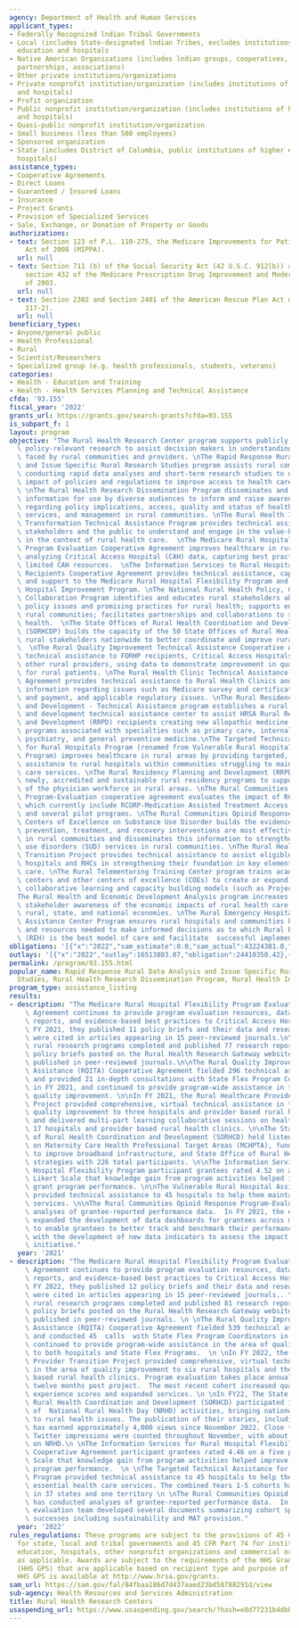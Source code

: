 ```yaml
---
agency: Department of Health and Human Services
applicant_types:
- Federally Recognized lndian Tribal Governments
- Local (includes State-designated lndian Tribes, excludes institutions of higher
  education and hospitals
- Native American Organizations (includes lndian groups, cooperatives, corporations,
  partnerships, associations)
- Other private institutions/organizations
- Private nonprofit institution/organization (includes institutions of higher education
  and hospitals)
- Profit organization
- Public nonprofit institution/organization (includes institutions of higher education
  and hospitals)
- Quasi-public nonprofit institution/organization
- Small business (less than 500 employees)
- Sponsored organization
- State (includes District of Columbia, public institutions of higher education and
  hospitals)
assistance_types:
- Cooperative Agreements
- Direct Loans
- Guaranteed / Insured Loans
- Insurance
- Project Grants
- Provision of Specialized Services
- Sale, Exchange, or Donation of Property or Goods
authorizations:
- text: Section 123 of P.L. 110-275, the Medicare Improvements for Patients and Providers
    Act of 2008 (MIPPA).
  url: null
- text: Section 711 (b) of the Social Security Act (42 U.S.C. 912(b)) as amended by
    section 432 of the Medicare Prescription Drug Improvement and Modernization Act
    of 2003.
  url: null
- text: Section 2302 and Section 2401 of the American Rescue Plan Act of 2021 (P.L.
    117-2).
  url: null
beneficiary_types:
- Anyone/general public
- Health Professional
- Rural
- Scientist/Researchers
- Specialized group (e.g. health professionals, students, veterans)
categories:
- Health - Education and Training
- Health - Health Services Planning and Technical Assistance
cfda: '93.155'
fiscal_year: '2022'
grants_url: https://grants.gov/search-grants?cfda=93.155
is_subpart_f: 1
layout: program
objective: "The Rural Health Research Center program supports publicly available,\
  \ policy-relevant research to assist decision makers in understanding the challenges\
  \ faced by rural communities and providers. \nThe Rapid Response Rural Data Analysis\
  \ and Issue Specific Rural Research Studies program assists rural communities in\
  \ conducting rapid data analyses and short-term research studies to understand the\
  \ impact of policies and regulations to improve access to health care in rural communities.\
  \ \nThe Rural Health Research Dissemination Program disseminates and markets policy-oriented\
  \ information for use by diverse audiences to inform and raise awareness of issues\
  \ regarding policy implications, access, quality and status of health care delivery,\
  \ services, and management in rural communities. \nThe Rural Health Innovation and\
  \ Transformation Technical Assistance Program provides technical assistance to rural\
  \ stakeholders and the public to understand and engage in the value-based care landscape\
  \ in the context of rural health care.  \nThe Medicare Rural Hospital Flexibility\
  \ Program Evaluation Cooperative Agreement improves healthcare in rural areas by\
  \ analyzing Critical Access Hospital (CAH) data, capturing best practices, and targeting\
  \ limited CAH resources.  \nThe Information Services to Rural Hospital Flexibility\
  \ Recipients Cooperative Agreement provides technical assistance, capacity building\
  \ and support to the Medicare Rural Hospital Flexibility Program and the Small Rural\
  \ Hospital Improvement Program. \nThe National Rural Health Policy, Community, and\
  \ Collaboration Program identifies and educates rural stakeholders about national\
  \ policy issues and promising practices for rural health; supports engagement of\
  \ rural communities; facilitates partnerships and collaborations to support rural\
  \ health.  \nThe State Offices of Rural Health Coordination and Development Program\
  \ (SORHCDP) builds the capacity of the 50 State Offices of Rural Health (SORH) and\
  \ rural stakeholders nationwide to better coordinate and improve rural health services.\
  \  \nThe Rural Quality Improvement Technical Assistance Cooperative Agreement provides\
  \ technical assistance to FORHP recipients, Critical Access Hospitals (CAHs), and\
  \ other rural providers, using data to demonstrate improvement in quality of care\
  \ for rural patients. \nThe Rural Health Clinic Technical Assistance Cooperative\
  \ Agreement provides technical assistance to Rural Health Clinics and disseminates\
  \ information regarding issues such as Medicare survey and certification, billing\
  \ and payment, and applicable regulatory issues. \nThe Rural Residency Planning\
  \ and Development - Technical Assistance program establishes a rural residency planning\
  \ and development technical assistance center to assist HRSA Rural Residency Planning\
  \ and Development (RRPD) recipients creating new allopathic medicine rural residency\
  \ programs associated with specialties such as primary care, internal medicine,\
  \ psychiatry, and general preventive medicine.\nThe Targeted Technical Assistance\
  \ for Rural Hospitals Program (renamed from Vulnerable Rural Hospitals Assistance\
  \ Program) improves healthcare in rural areas by providing targeted, in-depth technical\
  \ assistance to rural hospitals within communities struggling to maintain health\
  \ care services. \nThe Rural Residency Planning and Development (RRPD) Program develops\
  \ newly, accredited and sustainable rural residency programs to support expansion\
  \ of the physician workforce in rural areas. \nThe Rural Communities Opioid Response\
  \ Program-Evaluation cooperative agreement evaluates the impact of RCORP initiatives,\
  \ which currently include RCORP-Medication Assisted Treatment Access, RCORP-Implementation,\
  \ and several pilot programs. \nThe Rural Communities Opioid Response Program- Rural\
  \ Centers of Excellence on Substance Use Disorder builds the evidence base for what\
  \ prevention, treatment, and recovery interventions are most effective and sustainable\
  \ in rural communities and disseminates this information to strengthen the substance\
  \ use disorders (SUD) services in rural communities. \nThe Rural Healthcare Provider\
  \ Transition Project provides technical assistance to assist eligible small rural\
  \ hospitals and RHCs in strengthening their foundation in key elements of value-based\
  \ care. \nThe Rural Telementoring Training Center program trains academic medical\
  \ centers and other centers of excellence (COEs) to create or expand technology-enabled\
  \ collaborative learning and capacity building models (such as Project ECHO). \n\
  The Rural Health and Economic Development Analysis program increases public and\
  \ stakeholder awareness of the economic impacts of rural health care sectors on\
  \ rural, state, and national economies. \nThe Rural Emergency Hospital Technical\
  \ Assistance Center Program ensures rural hospitals and communities have information\
  \ and resources needed to make informed decisions as to which Rural Emergency Hospital\
  \ (REH) is the best model of care and facilitate  successful implementation of REH."
obligations: '[{"x":"2022","sam_estimate":0.0,"sam_actual":43224381.0,"usa_spending_actual":14019993.1},{"x":"2023","sam_estimate":44625000.0,"sam_actual":0.0,"usa_spending_actual":14090631.83},{"x":"2024","sam_estimate":44625000.0,"sam_actual":0.0,"usa_spending_actual":10634286.21}]'
outlays: '[{"x":"2022","outlay":16513803.07,"obligation":24410350.42},{"x":"2023","outlay":9609148.11,"obligation":11164488.0},{"x":"2024","outlay":0.0,"obligation":16276684.0}]'
permalink: /program/93.155.html
popular_name: Rapid Response Rural Data Analysis and Issue Specific Rural Research
  Studies, Rural Health Research Dissemination Program, Rural Health Innovati
program_type: assistance_listing
results:
- description: "The Medicare Rural Hospital Flexibility Program Evaluation Cooperative\
    \ Agreement continues to provide program evaluation resources, data analysis and\
    \ reports, and evidence-based best practices to Critical Access Hospitals. In\
    \ FY 2021, they published 11 policy briefs and their data and research findings\
    \ were cited in articles appearing in 15 peer-reviewed journals.\n\nIn FY 2021,\
    \ rural research programs completed and published 77 research reports, including\
    \ policy briefs posted on the Rural Health Research Gateway website and manuscripts\
    \ published in peer-reviewed journals.\n\nThe Rural Quality Improvement Technical\
    \ Assistance (RQITA) Cooperative Agreement fielded 296 technical assistance requests\
    \ and provided 21 in-depth consultations with State Flex Program Coordinators\
    \ in FY 2021, and continued to provide program-wide assistance in the area of\
    \ quality improvement. \n\nIn FY 2021, the Rural Healthcare Provider Transition\
    \ Project provided comprehensive, virtual technical assistance in the area of\
    \ quality improvement to three hospitals and provider based rural health clinics,\
    \ and delivered multi-part learning collaborative sessions on health equity to\
    \ 17 hospitals and provider based rural health clinics. \n\nThe State Offices\
    \ of Rural Health Coordination and Development (SORHCD) held listening sessions\
    \ on Maternity Care Health Professional Target Areas (MCHPTA), funding to states\
    \ to improve broadband infrastructure, and State Office of Rural Health broadband\
    \ strategies with 226 total participants. \n\nThe Information Services for Rural\
    \ Hospital Flexibility Program participant grantees rated 4.52 on a five point\
    \ Likert Scale that knowledge gain from program activities helped improve their\
    \ grant program performance. \n\nThe Vulnerable Rural Hospital Assistance Program\
    \ provided technical assistance to 45 hospitals to help them maintain essential\
    \ services. \n\nThe Rural Communities Opioid Response Program-Evaluation has conducted\
    \ analyses of grantee-reported performance data.  In FY 2021, the evaluation team\
    \ expanded the development of data dashboards for grantees across multiple cohorts,\
    \ to enable grantees to better track and benchmark their performance and assisted\
    \ with the development of new data indicators to assess the impact of the RCORP\
    \ initiative."
  year: '2021'
- description: "The Medicare Rural Hospital Flexibility Program Evaluation Cooperative\
    \ Agreement continues to provide program evaluation resources, data analysis and\
    \ reports, and evidence-based best practices to Critical Access Hospitals. In\
    \ FY 2022, they published 12 policy briefs and their data and research findings\
    \ were cited in articles appearing in 15 peer-reviewed journals.. \n \nIn FY 2022,\
    \ rural research programs completed and published 81 research reports, including\
    \ policy briefs posted on the Rural Health Research Gateway website and manuscripts\
    \ published in peer-reviewed journals. \n \nThe Rural Quality Improvement Technical\
    \ Assistance (RQITA) Cooperative Agreement fielded 539 technical assistance requests\
    \ and conducted 45  calls  with State Flex Program Coordinators in FY 2022, and\
    \ continued to provide program-wide assistance in the area of quality improvement\
    \ to both hospitals and State Flex Programs.  \n \nIn FY 2022, the Rural Healthcare\
    \ Provider Transition Project provided comprehensive, virtual technical assistance\
    \ in the area of quality improvement to six rural hospitals and their provider\
    \ based rural health clinics. Program evaluation takes place annually at six and\
    \ twelve months post project.  The most recent cohort increased quality and patient\
    \ experience scores and expanded services. \n \nIn FY22, The State Offices of\
    \ Rural Health Coordination and Development (SORHCD) participated in a broad range\
    \ of  National Rural Health Day (NRHD) activities, bringing nationwide attention\
    \ to rural health issues. The publication of their stories, including SORH summaries,\
    \ has earned approximately 4,000 views since November 2022. Close to 72 million\
    \ Twitter impressions were counted throughout November, with about 31 million\
    \ on NRHD.\n \nThe Information Services for Rural Hospital Flexibility Recipients\
    \ Cooperative Agreement participant grantees rated 4.46 on a five point Likert\
    \ Scale that knowledge gain from program activities helped improve their grant\
    \ program performance.  \n \nThe Targeted Technical Assistance for Rural Hospitals\
    \ Program provided technical assistance to 45 hospitals to help them maintain\
    \ essential health care services. The combined Years 1-5 cohorts have a footprint\
    \ in 37 states and one territory \n \nThe Rural Communities Opioid Response Program-Evaluation\
    \ has conducted analyses of grantee-reported performance data.  In FY 20221, the\
    \ evaluation team developed several documents summarizing cohort specific grantee\
    \ successes including sustainability and MAT provision."
  year: '2022'
rules_regulations: These programs are subject to the provisions of 45 CFR Part 92
  for state, local and tribal governments and 45 CFR Part 74 for institutions of higher
  education, hospitals, other nonprofit organizations and commercial organizations,
  as applicable. Awards are subject to the requirements of the HHS Grants Policy Statement
  (HHS GPS) that are applicable based on recipient type and purpose of award. The
  HHS GPS is available at http://www.hrsa.gov/grants.
sam_url: https://sam.gov/fal/84fbaa186d7d437aaed23bd58788291d/view
sub-agency: Health Resources and Services Administration
title: Rural Health Research Centers
usaspending_url: https://www.usaspending.gov/search/?hash=e8d77231b4dbbb6b6b1928b8f4b80488
---
```

